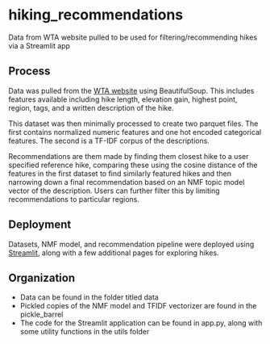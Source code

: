 # hiking_recommendations
Data from WTA website pulled to be used for filtering/recommending hikes via a Streamlit app 

## Process
Data was pulled from the [WTA website](https://www.wta.org/go-hiking/hikes/) using BeautifulSoup. This includes features available including hike length, elevation gain, highest point, region, tags, and a written description of the hike. 

This dataset was then minimally processed to create two parquet files. The first contains normalized numeric features and one hot encoded categorical features. The second is a TF-IDF corpus of the descriptions. 

Recommendations are them made by finding them closest hike to a user specified reference hike, comparing these using the cosine distance of the features in the first dataset to find similarly featured hikes and then narrowing down a final recommendation based on an NMF topic model vector of the description. Users can further filter this by limiting recommendations to particular regions.

## Deployment 
Datasets, NMF model, and recommendation pipeline were deployed using [Streamlit](https://ejfeldman7-hiking-recommendations-app-4kri38.streamlit.app/), along with a few additional pages for exploring hikes. 

## Organization 
- Data can be found in the folder titled data
- Pickled copies of the NMF model and TFIDF vectorizer are found in the pickle_barrel
- The code for the Streamlit application can be found in app.py, along with some utility functions in the utils folder

